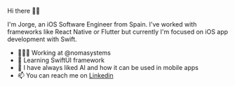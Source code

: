 Hi there 👋🏻

I'm Jorge, an iOS Software Engineer from Spain. I've worked with frameworks like React Native or Flutter but currently I'm focused on iOS app development with Swift.

- 👨🏻‍💻 Working at @nomasystems
- 🌱 Learning SwiftUI framework
- 🤔 I have always liked AI and how it can be used in mobile apps
- 📫 You can reach me on [Linkedin](https://www.linkedin.com/in/jorgmateos/)

<!---
jorgmateos/jorgmateos is a ✨ special ✨ repository because its `README.md` (this file) appears on your GitHub profile.
You can click the Preview link to take a look at your changes.
--->
